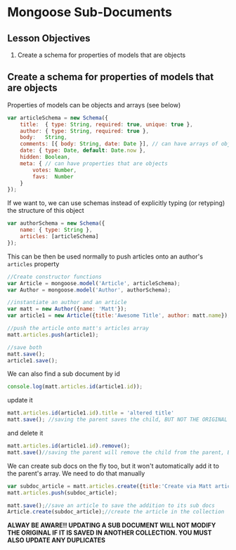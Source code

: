 # Mongoose Sub-Documents

## Lesson Objectives

1. Create a schema for properties of models that are objects

## Create a schema for properties of models that are objects

Properties of models can be objects and arrays (see below)

```javascript
var articleSchema = new Schema({
	title:  { type: String, required: true, unique: true },
	author: { type: String, required: true },
	body:   String,
	comments: [{ body: String, date: Date }], // can have arrays of objects with specific properties
	date: { type: Date, default: Date.now },
	hidden: Boolean,
	meta: { // can have properties that are objects
		votes: Number,
		favs:  Number
	}
});
```

If we want to, we can use schemas instead of explicitly typing (or retyping) the structure of this object

```javascript
var authorSchema = new Schema({
	name: { type: String },
	articles: [articleSchema]
});
```

This can be then be used normally to push articles onto an author's `articles` property

```javascript
//Create constructor functions
var Article = mongoose.model('Article', articleSchema);
var Author = mongoose.model('Author', authorSchema);

//instantiate an author and an article
var matt = new Author({name: 'Matt'});
var article1 = new Article({title:'Awesome Title', author: matt.name}); //Note that

//push the article onto matt's articles array
matt.articles.push(article1);

//save both
matt.save();
article1.save();
```

We can also find a sub document by id

```javascript
console.log(matt.articles.id(article1.id));
```

update it

```javascript
matt.articles.id(article1.id).title = 'altered title'
matt.save(); //saving the parent saves the child, BUT NOT THE ORIGINAL SAVED IN THE ARTICLES COLLECTION
```

and delete it

```javascript
matt.articles.id(article1.id).remove();
matt.save()//saving the parent will remove the child from the parent, BUT WILL NOT REMOVE THE ORIGINAL SAVED IN THE ARTICLES COLLECTION
```

We can create sub docs on the fly too, but it won't automatically add it to the parent's array.  We need to do that manually

```javascript
var subdoc_article = matt.articles.create({title:'Create via Matt article property', author:matt.name});
matt.articles.push(subdoc_article);

matt.save();//save an article to save the addition to its sub docs
Article.create(subdoc_article);//create the article in the collection
```

**ALWAY BE AWARE!! UPDATING A SUB DOCUMENT WILL NOT MODIFY THE ORIGINAL IF IT IS SAVED IN ANOTHER COLLECTION.  YOU MUST ALSO UPDATE ANY DUPLICATES**
